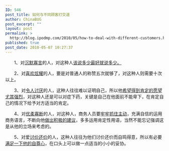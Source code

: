 ```yaml
---
ID: 546
post_title: 如何与不同顾客打交道
author: ChinaBUG
post_excerpt: ""
layout: post
permalink: >
  http://blog.ipodmp.com/2010/05/how-to-deal-with-different-customers.html
published: true
post_date: 2010-05-07 10:27:37
---
```

　　1、对<span style="text-decoration: underline;">沉默寡言</span>的人，对这种人<span style="text-decoration: underline;">该说多少最好就说多少。</span>

　　2、对<span style="text-decoration: underline;">喜欢炫耀</span>的人，要是对普通人的称赞五次就够了，对这种人则需要十次以上。

　　3、对<span style="text-decoration: underline;">令人讨厌</span>的人，这种人往往难以证明自己，所以他<span style="text-decoration: underline;">希望得到肯定的愿望尤其强烈</span>，对这种人还是可以对症下药，关键是自己在他面前不能卑下，在肯定自己的情况下给予对方适当的肯定。

　　4、对<span style="text-decoration: underline;">优柔寡断</span>的人，对这种人，商务人员要<span style="text-decoration: underline;">牢牢抓住主动</span>，充满自信的运用商务语言，不断向他<span style="text-decoration: underline;">做出积极的建议</span>，多多运用肯定性用语，当然不能忘记强调这是从他的立场来考虑的。

　　5、对爱<span style="text-decoration: underline;">讨价还价</span>的人，这种人往往为他们讨价还价而自鸣得意，所以有必要<span style="text-decoration: underline;">满足一下他的自尊心</span>，在口头上可以做一点适当的小小的妥协。